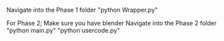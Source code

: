 Navigate into the Phase 1 folder
"python Wrapper.py"

For Phase 2; 
Make sure you have blender
Navigate into the Phase 2 folder
"python main.py"
"python usercode.py"
